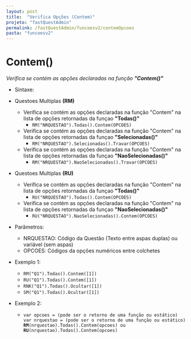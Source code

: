 ```yaml
---
layout: post
title:  "Verifica Opções (Contem)"
projeto: "fastQuestAdmin"
permalink: /fastQuestAdmin/funcoesv2/contemOpcoes
pasta: "funcoesv2"
---
```


# Contem()
*Verifica se contém as opções declaradas na função **"Contem()"***

- Sintaxe:
- Questoes Multiplas **(RM)**
  - Verifica se contém as opções declaradas na função "Contem" na lista de opções retornadas da funçao **"Todas()"**
    - `RM("NRQUESTAO").Todas().Contem(OPCOES)`
  - Verifica se contém as opções declaradas na função "Contem" na lista de opções retornadas da funçao **"Selecionadas()"**
    - `RM("NRQUESTAO").Selecionadas().Travar(OPCOES)`
  - Verifica se contém as opções declaradas na função "Contem" na lista de opções retornadas da funçao **"NaoSelecionadas()"**
    - `RM("NRQUESTAO").NaoSelecionadas().Travar(OPCOES)`
- Questoes Multiplas **(RU)**
  - Verifica se contém as opções declaradas na função "Contem" na lista de opções retornadas da funçao **"Todas()"**
    - `RU("NRQUESTAO").Todas().Contem(OPCOES)`
  - Verifica se contém as opções declaradas na função "Contem" na lista de opções retornadas da funçao **"NaoSelecionadas()"**
    - `RU("NRQUESTAO").NaoSelecionadas().Contem(OPCOES)`


- Parâmetros:
  - NRQUESTAO: Código da Questão (Texto entre aspas duplas) ou variável (sem aspas)
  - OPCOES: Códigos da opções numéricos entre colchetes
- Exemplo 1:
  - `RM("Q1").Todas().Contem([1])`
  - `RU("Q1").Todas().Contem([1])`
  - `RNK("Q1").Todas().Ocultar([1])`
  - `SM("Q1").Todas().Ocultar([1])`
- Exemplo 2:
    - <pre>
      <code>var opcoes = (pode ser o retorno de uma função ou estático)
      var nrquestao = (pode ser o retorno de uma função ou estático)
      <b>RM</b>(nrquestao).Todas().Contem(opcoes) ou <b>RU</b>(nrquestao).Todas().Contem(opcoes)</code>
      </pre>
